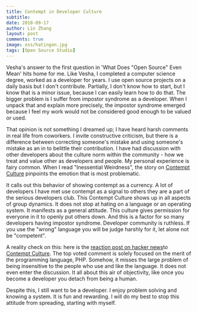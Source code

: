 ```yaml
---
title: Contempt in Developer Culture
subtitle:
date: 2018-09-17
author: Lin Zhang
layout: post
comments: true
image: oss/hatingon.jpg
tags: [Open Source Studio]
---
```


Vesha's answer to the first question in 'What Does "Open Source" Even Mean' hits home for me. Like Vesha, I completed a computer science degree, worked as a developer for years. I use open source projects on a daily basis but I don't contribute. Partially, I don't know how to start, but I know that is a minor issue, because I can easily learn how to do that. The bigger problem is I suffer from impostor syndrome as a developer. When I unpack that and explain more precisely, the impostor syndrome emerged because I feel my work would not be considered good enough to be valued or used.

That opinion is not something I dreamed up; I have heard harsh comments in real life from coworkers. I invite constructive criticism, but there is a difference between correcting someone's mistake and using someone's mistake as an in to belittle their contribution. I have had discussion with other developers about the culture norm within the community - how we treat and value other as developers and people. My personal experience is fairy common. When I read "Inessential Weirdness", the story on [Contempt Culture](https://blog.aurynn.com/2015/12/16-contempt-culture) pinpoints the emotion that is most problematic.

It calls out this behavior of showing contempt as a currency. A lot of developers I have met use contempt as a signal to others they are a part of the serious developers club. This Contempt Culture shows up in all aspects of group dynamics. It does not stop at hating on a language or an operating system. It manifests as a general attitude. This culture gives permission for everyone in it to openly put others down. And this is a factor for so many developers having impostor syndrome. Developer community is ruthless. If you use the "wrong" language you will be judge harshly for it, let alone not be "competent".

A reality check on this: here is the [reaction post on hacker news](https://news.ycombinator.com/item?id=12343755)to [Contempt Culture](https://blog.aurynn.com/2015/12/16-contempt-culture). The top voted comment is solely focused on the merit of the programming language, PHP. Somehow, it misses the large problem of being insensitive to the people who use and like the language. It does not even enter the discussion. It all about this air of objectivity, like once you become a developer you detach from being a human. 

Despite this, I still want to be a developer. I enjoy problem solving and knowing a system. It is fun and rewarding. I will do my best to stop this attitude from spreading, starting with myself.
